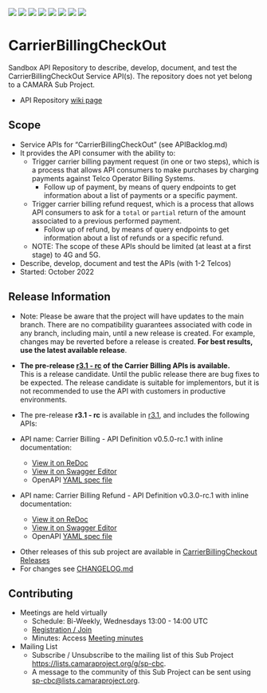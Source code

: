 <a href="https://github.com/camaraproject/CarrierBillingCheckOut/commits/" title="Last Commit"><img src="https://img.shields.io/github/last-commit/camaraproject/CarrierBillingCheckOut?style=plastic"></a>
<a href="https://github.com/camaraproject/CarrierBillingCheckOut/issues" title="Open Issues"><img src="https://img.shields.io/github/issues/camaraproject/CarrierBillingCheckOut?style=plastic"></a>
<a href="https://github.com/camaraproject/CarrierBillingCheckOut/pulls" title="Open Pull Requests"><img src="https://img.shields.io/github/issues-pr/camaraproject/CarrierBillingCheckOut?style=plastic"></a>
<a href="https://github.com/camaraproject/CarrierBillingCheckOut/graphs/contributors" title="Contributors"><img src="https://img.shields.io/github/contributors/camaraproject/CarrierBillingCheckOut?style=plastic"></a>
<a href="https://github.com/camaraproject/CarrierBillingCheckOut" title="Repo Size"><img src="https://img.shields.io/github/repo-size/camaraproject/CarrierBillingCheckOut?style=plastic"></a>
<a href="https://github.com/camaraproject/CarrierBillingCheckOut/blob/main/LICENSE" title="License"><img src="https://img.shields.io/badge/License-Apache%202.0-green.svg?style=plastic"></a>
<a href="https://github.com/camaraproject/CarrierBillingCheckOut/releases/latest" title="Latest Release"><img src="https://img.shields.io/github/release/camaraproject/CarrierBillingCheckOut?style=plastic"></a>
<a href="https://github.com/camaraproject/Governance/blob/main/ProjectStructureAndRoles.md" title="Sandbox API Repository"><img src="https://img.shields.io/badge/Sandbox%20API%20Repository-yellow?style=plastic"></a>

# CarrierBillingCheckOut

Sandbox API Repository to describe, develop, document, and test the CarrierBillingCheckOut Service API(s). The repository does not yet belong to a CAMARA Sub Project.

* API Repository [wiki page](https://lf-camaraproject.atlassian.net/wiki/x/CDDe)

## Scope
* Service APIs for “CarrierBillingCheckOut” (see APIBacklog.md)  
* It provides the API consumer with the ability to: 
  * Trigger carrier billing payment request (in one or two steps), which is a process that allows API consumers to make purchases by charging payments against Telco Operator Billing Systems.
    * Follow up of payment, by means of query endpoints to get information about a list of payments or a specific payment.
  * Trigger carrier billing refund request, which is a process that allows API consumers to ask for a `total` or `partial` return of the amount associated to a previous performed payment.
    * Follow up of refund, by means of query endpoints to get information about a list of refunds or a specific refund.
  * NOTE: The scope of these APIs should be limited (at least at a first stage) to 4G and 5G.
* Describe, develop, document and test the APIs (with 1-2 Telcos)  
* Started: October 2022 

## Release Information
<!-- Use/uncomment one or multiple the following options -->
<!-- Pre-releases of this sub project are available in https://github.com/camaraproject/§repo_name§/releases -->
<!-- The latest public release is available here: https://github.com/camaraproject/§repo_name§/releases/latest -->
<!-- For changes see [CHANGELOG.md](https://github.com/camaraproject/§repo_name§/blob/main/CHANGELOG.md) -->
* Note: Please be aware that the project will have updates to the main branch. There are no compatibility guarantees associated with code in any branch, including main, until a new release is created. For example, changes may be reverted before a release is created. **For best results, use the latest available release**.

* **The pre-release [r3.1 - rc](https://github.com/camaraproject/CarrierBillingCheckout/releases/tag/r3.1) of the Carrier Billing APIs is available.**
<br>This is a release candidate. Until the public release there are bug fixes to be expected. The release candidate is suitable for implementors, but it is not recommended to use the API with customers in productive environments.

* The pre-release **r3.1 - rc** is available in [r3.1](https://github.com/camaraproject/CarrierBillingCheckOut/tree/r3.1), and includes the following APIs:
- API name: Carrier Billing - API Definition v0.5.0-rc.1 with inline documentation:
  - [View it on ReDoc](https://redocly.github.io/redoc/?url=https://raw.githubusercontent.com/camaraproject/CarrierBillingCheckOut/r3.1/code/API_definitions/carrier-billing.yaml&nocors)
  - [View it on Swagger Editor](https://camaraproject.github.io/swagger-ui/?url=https://raw.githubusercontent.com/camaraproject/CarrierBillingCheckOut/r3.1/code/API_definitions/carrier-billing.yaml)
  - OpenAPI [YAML spec file](https://github.com/camaraproject/CarrierBillingCheckOut/blob/r3.1/code/API_definitions/carrier-billing.yaml)

- API name: Carrier Billing Refund - API Definition v0.3.0-rc.1 with inline documentation:
  - [View it on ReDoc](https://redocly.github.io/redoc/?url=https://raw.githubusercontent.com/camaraproject/CarrierBillingCheckOut/r3.1/code/API_definitions/carrier-billing-refund.yaml&nocors)
  - [View it on Swagger Editor](https://camaraproject.github.io/swagger-ui/?url=https://raw.githubusercontent.com/camaraproject/CarrierBillingCheckOut/r3.1/code/API_definitions/carrier-billing-refund.yaml)
  - OpenAPI [YAML spec file](https://github.com/camaraproject/CarrierBillingCheckOut/blob/r3.1/code/API_definitions/carrier-billing-refund.yaml)

* Other releases of this sub project are available in [CarrierBillingCheckout Releases](https://github.com/camaraproject/CarrierBillingCheckout/releases)
* For changes see [CHANGELOG.md](https://github.com/camaraproject/CarrierBillingCheckout/blob/main/CHANGELOG.md)

## Contributing
* Meetings are held virtually 
    * Schedule: Bi-Weekly, Wednesdays 13:00 - 14:00 UTC
    * [Registration / Join](https://zoom-lfx.platform.linuxfoundation.org/meeting/96513497117?password=ac26d34b-87d2-4d78-aa47-4de1ca14c882)
    * Minutes: Access [Meeting minutes](https://lf-camaraproject.atlassian.net/wiki/x/CDDe)
* Mailing List
    * Subscribe / Unsubscribe to the mailing list of this Sub Project <https://lists.camaraproject.org/g/sp-cbc>.
    * A message to the community of this Sub Project can be sent using <sp-cbc@lists.camaraproject.org>.
